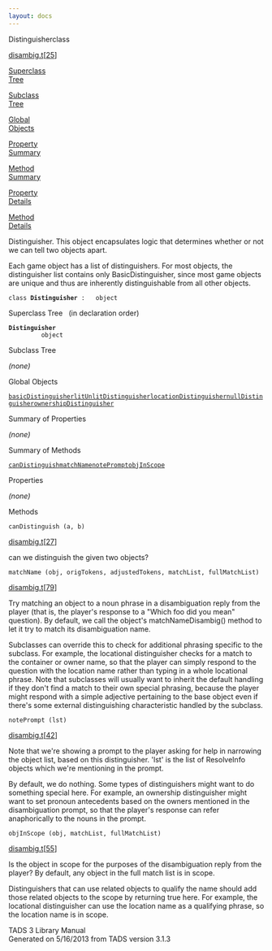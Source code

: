 ```yaml
---
layout: docs
---
```

<span class="title">Distinguisher</span><span class="type">class</span>

[disambig.t](../file/disambig.t.html)\[[25](../source/disambig.t.html#25)\]

[Superclass  
Tree](#_SuperClassTree_)

[Subclass  
Tree](#_SubClassTree_)

[Global  
Objects](#_ObjectSummary_)

[Property  
Summary](#_PropSummary_)

[Method  
Summary](#_MethodSummary_)

[Property  
Details](#_Properties_)

[Method  
Details](#_Methods_)

<div class="fdesc">

Distinguisher. This object encapsulates logic that determines whether or
not we can tell two objects apart.

Each game object has a list of distinguishers. For most objects, the
distinguisher list contains only BasicDistinguisher, since most game
objects are unique and thus are inherently distinguishable from all
other objects.

`class `**`Distinguisher`**` :   object`

</div>

<span id="_SuperClassTree_"></span>

<div class="mjhd">

<span class="hdln">Superclass Tree</span>   (in declaration order)

</div>

**`Distinguisher`**  
`         object`  
<span id="_SubClassTree_"></span>

<div class="mjhd">

<span class="hdln">Subclass Tree</span>  

</div>

*(none)* <span id="_ObjectSummary_"></span>

<div class="mjhd">

<span class="hdln">Global Objects</span>  

</div>

[`basicDistinguisher`](../object/basicDistinguisher.html)[`litUnlitDistinguisher`](../object/litUnlitDistinguisher.html)[`locationDistinguisher`](../object/locationDistinguisher.html)[`nullDistinguisher`](../object/nullDistinguisher.html)[`ownershipDistinguisher`](../object/ownershipDistinguisher.html)
<span id="_PropSummary_"></span>

<div class="mjhd">

<span class="hdln">Summary of Properties</span>  

</div>



*(none)* <span id="_MethodSummary_"></span>

<div class="mjhd">

<span class="hdln">Summary of Methods</span>  

</div>

[`canDistinguish`](#canDistinguish)[`matchName`](#matchName)[`notePrompt`](#notePrompt)[`objInScope`](#objInScope)

<span id="_Properties_"></span>

<div class="mjhd">

<span class="hdln">Properties</span>  

</div>

*(none)* <span id="_Methods_"></span>

<div class="mjhd">

<span class="hdln">Methods</span>  

</div>

<span id="canDistinguish"></span>

`canDistinguish (a, b)`

[disambig.t](../file/disambig.t.html)\[[27](../source/disambig.t.html#27)\]

<div class="desc">

can we distinguish the given two objects?

</div>

<span id="matchName"></span>

`matchName (obj, origTokens, adjustedTokens, matchList, fullMatchList)`

[disambig.t](../file/disambig.t.html)\[[79](../source/disambig.t.html#79)\]

<div class="desc">

Try matching an object to a noun phrase in a disambiguation reply from
the player (that is, the player's response to a "Which foo did you mean"
question). By default, we call the object's matchNameDisambig() method
to let it try to match its disambiguation name.

Subclasses can override this to check for additional phrasing specific
to the subclass. For example, the locational distinguisher checks for a
match to the container or owner name, so that the player can simply
respond to the question with the location name rather than typing in a
whole locational phrase. Note that subclasses will usually want to
inherit the default handling if they don't find a match to their own
special phrasing, because the player might respond with a simple
adjective pertaining to the base object even if there's some external
distinguishing characteristic handled by the subclass.

</div>

<span id="notePrompt"></span>

`notePrompt (lst)`

[disambig.t](../file/disambig.t.html)\[[42](../source/disambig.t.html#42)\]

<div class="desc">

Note that we're showing a prompt to the player asking for help in
narrowing the object list, based on this distinguisher. 'lst' is the
list of ResolveInfo objects which we're mentioning in the prompt.

By default, we do nothing. Some types of distinguishers might want to do
something special here. For example, an ownership distinguisher might
want to set pronoun antecedents based on the owners mentioned in the
disambiguation prompt, so that the player's response can refer
anaphorically to the nouns in the prompt.

</div>

<span id="objInScope"></span>

`objInScope (obj, matchList, fullMatchList)`

[disambig.t](../file/disambig.t.html)\[[55](../source/disambig.t.html#55)\]

<div class="desc">

Is the object in scope for the purposes of the disambiguation reply from
the player? By default, any object in the full match list is in scope.

Distinguishers that can use related objects to qualify the name should
add those related objects to the scope by returning true here. For
example, the locational distinguisher can use the location name as a
qualifying phrase, so the location name is in scope.

</div>

<div class="ftr">

TADS 3 Library Manual  
Generated on 5/16/2013 from TADS version 3.1.3

</div>
